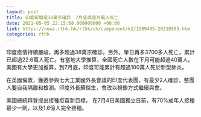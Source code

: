 ```yaml
---
layout: post
title: 印度新增逾38萬宗確診　7月底或逾百萬人死亡
date: 2021-05-05 22:15:08.000000000 +08:00
link: https://news.rthk.hk/rthk/ch/component/k2/1589405-20210505.htm
categories: rthk
---
```


印度疫情持續嚴峻，再多超過38萬宗確診。另外，單日再多3700多人死亡，累計已超過22.6萬人死亡。有當地大學推算，全國死亡人數在下月可能超過40萬人。美國有大學更加推算，到7月底，印度可能累計有超過100萬人死於新型肺炎。

在英國倫敦，獲邀參與七大工業國外長會議的印度代表團，有最少2人確診，整團人要自我隔離和檢測。印度外長蘇傑生，會改以視像方式繼續與會。

美國總統拜登提出接種疫苗新目標， 在7月4日美國獨立日前，有70%成年人接種最少一劑，以及1.6億人完全接種。
